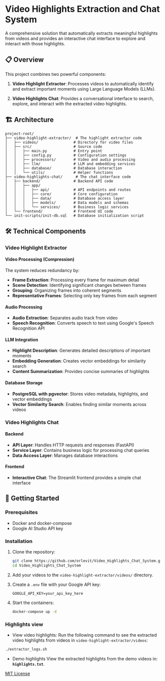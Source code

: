 # Video Highlights Extraction and Chat System

A comprehensive solution that automatically extracts meaningful highlights from videos and provides an interactive chat interface to explore and interact with those highlights.

## 📋 Overview

This project combines two powerful components:

1. **Video Highlight Extractor**: Processes videos to automatically identify and extract important moments using Large Language Models (LLMs).

2. **Video Highlights Chat**: Provides a conversational interface to search, explore, and interact with the extracted video highlights.

## 🏗️ Architecture

```
project-root/
├── video-highlight-extractor/  # The highlight extractor code
│   ├── videos/                # Directory for video files
│   ├── src/                   # Source code
│   │   ├── main.py            # Entry point
│   │   ├── config.py          # Configuration settings
│   │   ├── processors/        # Video and audio processing
│   │   ├── llm/               # LLM and embedding services
│   │   ├── database/          # Database interaction
│   │   └── utils/             # Helper functions
├── video-highlights-chat/      # The chat interface code
│   ├── backend/               # Backend API code
│   │   ├── app/
│   │   │   ├── api/           # API endpoints and routes
│   │   │   ├── core/          # Core configuration
│   │   │   ├── data/          # Database access layer
│   │   │   ├── models/        # Data models and schemas
│   │   │   └── services/      # Business logic services
│   └── frontend/              # Frontend UI code
└── init-scripts/init-db.sql   # Database initialization script
```

## 🛠️ Technical Components

### Video Highlight Extractor

#### Video Processing (Compression)
The system reduces redundancy by:
- **Frame Extraction**: Processing every frame for maximum detail
- **Scene Detection**: Identifying significant changes between frames
- **Grouping**: Organizing frames into coherent segments
- **Representative Frames**: Selecting only key frames from each segment

#### Audio Processing
- **Audio Extraction**: Separates audio track from video
- **Speech Recognition**: Converts speech to text using Google's Speech Recognition API

#### LLM Integration
- **Highlight Description**: Generates detailed descriptions of important moments
- **Embedding Generation**: Creates vector embeddings for similarity search
- **Content Summarization**: Provides concise summaries of highlights

#### Database Storage
- **PostgreSQL with pgvector**: Stores video metadata, highlights, and vector embeddings
- **Vector Similarity Search**: Enables finding similar moments across videos

### Video Highlights Chat

#### Backend
- **API Layer**: Handles HTTP requests and responses (FastAPI)
- **Service Layer**: Contains business logic for processing chat queries
- **Data Access Layer**: Manages database interactions

#### Frontend
- **Interactive Chat**: The Streamlit frontend provides a simple chat interface 

## 🚀 Getting Started

### Prerequisites
- Docker and docker-compose
- Google AI Studio API key

### Installation

1. Clone the repository:
   ```bash
   git clone https://github.com/orlevit/Video_Highlights_Chat_System.git
   cd Video_Highlights_Chat_System
   ```

2. Add your videos to the `video-highlight-extractor/videos/` directory.

3. Create a `.env` file with your Google API key:
   ```
   GOOGLE_API_KEY=your_api_key_here
   ```

4. Start the containers:
   ```bash
   docker-compose up -d
   ```

### Highlights view

- View video highlights: Run the following command to see the extracted video highlights from videos in `video-highlight-extractor/videos`:
```bash
./extractor_logs.sh
```
- Demo highlights
View the extracted highlights from the demo videos in: **`highlights.txt`**.

[MIT License](LICENSE)
